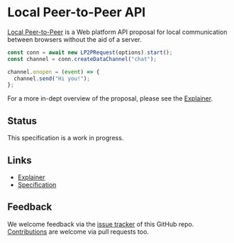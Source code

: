 # Local Peer-to-Peer API

[Local Peer-to-Peer](https://WICG.github.io/local-peer-to-peer/) is a Web platform API proposal for local communication between browsers without the aid of a server.

```js
const conn = await new LP2PRequest(options).start();
const channel = conn.createDataChannel("chat");

channel.onopen = (event) => {
  channel.send("Hi you!");
};
```

For a more in-dept overview of the proposal, please see the [Explainer](EXPLAINER.md).

## Status

This specification is a work in progress.

## Links

- [Explainer](EXPLAINER.md)
- [Specification](https://WICG.github.io/local-peer-to-peer/)

## Feedback

We welcome feedback via the [issue tracker](https://github.com/WICG/local-peer-to-peer/issues) of this GitHub repo. [Contributions](CONTRIBUTING.md) are welcome via pull requests too.
